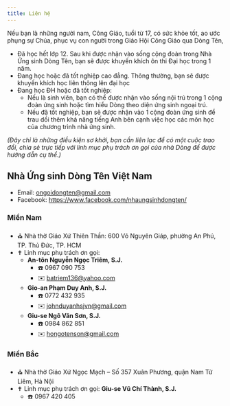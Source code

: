```yaml
---
title: Liên hệ
---
```


Nếu bạn là những người nam, Công Giáo, tuổi từ 17, có sức khỏe tốt, ao ước phụng sự Chúa, phục vụ con người trong Giáo Hội Công Giáo qua Dòng Tên,

* Đã học hết lớp 12. Sau khi được nhận vào sống cộng đoàn trong Nhà Ứng sinh Dòng Tên, bạn sẽ được khuyến khích ôn thi Đại học trong 1 năm.
* Đang học hoặc đã tốt nghiệp cao đẳng. Thông thường, bạn sẽ được khuyến khích học liên thông lên đại học
* Đang học ĐH hoặc đã tốt nghiệp:
    * Nếu là sinh viên, bạn có thể được nhận vào sống nội trú trong 1 cộng đoàn ứng sinh hoặc tìm hiểu Dòng theo diện ứng sinh ngoại trú.
    * Nếu đã tốt nghiệp, bạn sẽ được nhận vào 1 cộng đoàn ứng sinh để trau dồi thêm khả năng tiếng Anh bên cạnh việc học các môn học của chương trình nhà ứng sinh.

*(Đây chỉ là những điều kiện sơ khởi, bạn cần liên lạc để có một cuộc trao đổi, chia sẻ trực tiếp với linh mục phụ trách ơn gọi của nhà Dòng để được hướng dẫn cụ thể.)*

## Nhà Ứng sinh Dòng Tên Việt Nam

* Email: ongoidongten@gmail.com
* Facebook: https://www.facebook.com/nhaungsinhdongten/

### Miền Nam

* ⛪️ Nhà thờ Giáo Xứ Thiên Thần: 600 Võ Nguyên Giáp, phường An Phú, TP. Thủ Đức, TP. HCM
* ✝️ Linh mục phụ trách ơn gọi: 
    * **An-tôn Nguyễn Ngọc Triêm, S.J.**
        * ☎️ 0967 090 753
        * ✉️ batriem136@yahoo.com
    * **Gio-an Phạm Duy Anh, S.J.**
        * ☎️ 0772 432 935
        * ✉️ johnduyanhsjvn@gmail.com
    * **Giu-se Ngô Văn Sơn, S.J.**
        * ☎️ 0984 862 851
        * ✉️ hongotenson@gmail.com

### Miền Bắc

* ⛪️ Nhà thờ Giáo Xứ Ngọc Mạch – Số 357 Xuân Phương, quận Nam Từ Liêm, Hà Nội
* ✝️ Linh mục phụ trách ơn gọi:  **Giu-se Vũ Chí Thành, S.J.**
    * ☎️ 0967 420 405